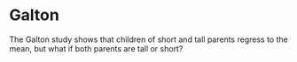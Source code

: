 # Galton
The Galton study shows that children of short and tall parents regress to the mean, but what if both parents are tall or short?
